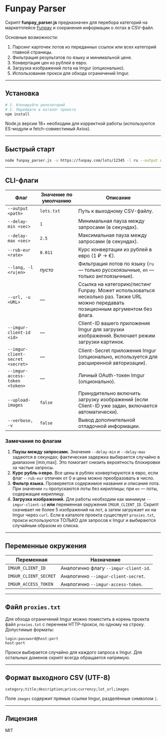 # Funpay Parser

Скрипт **funpay_parser.js** предназначен для перебора категорий на маркетплейсе [Funpay](https://funpay.com) и сохранения информации о лотах в CSV-файл.

Основные возможности:

1. Парсинг карточек лотов из переданных ссылок или всех категорий главной страницы.
2. Фильтрация результатов по языку и минимальной цене.
3. Конвертация цен из рублей в евро.
4. Загрузка изображений лота на Imgur (опционально).
5. Использование прокси для обхода ограничений Imgur.

---

## Установка

```bash
# 1. Клонируйте репозиторий
# 2. Перейдите в каталог проекта
npm install
```

Node.js версии 18+ необходим для корректной работы (используются ES-модули и fetch-совместимый Axios).

---

## Быстрый старт

```bash
node funpay_parser.js -u https://funpay.com/lots/12345 -l ru --output results.txt --verbose
```

---

## CLI-флаги

| Флаг                             | Значение по умолчанию | Описание                                                                                                                             |
| -------------------------------- | --------------------- | ------------------------------------------------------------------------------------------------------------------------------------ |
| `--output <path>`                | `lots.txt`            | Путь к выходному CSV-файлу.                                                                                                          |
| `--delay-min <sec>`              | `1`                   | Минимальная пауза между запросами (в секундах).                                                                                      |
| `--delay-max <sec>`              | `2.5`                 | Максимальная пауза между запросами (в секундах).                                                                                     |
| `--rub-eur <rate>`               | `0.011`               | Курс конвертации из рублей в евро (1 ₽ → €).                                                                                         |
| `--lang, -l <ru\|en>`            | _пусто_               | Фильтрация лотов по языку (`ru` — только русскоязычные, `en` — только англоязычные).                                                 |
| `--url, -u <URL>`                | —                     | Ссылка на категорию/листинг Funpay. Может использоваться несколько раз. Также URL можно передавать позиционным аргументом без флага. |
| `--imgur-client-id <id>`         | —                     | Client-ID вашего приложения Imgur для загрузки изображений. Включает режим загрузки картинок.                                        |
| `--imgur-client-secret <secret>` | —                     | Client-Secret приложения Imgur (опционально, используется для расширенной авторизации).                                              |
| `--imgur-access-token <token>`   | —                     | Личный OAuth-токен Imgur (опционально).                                                                                              |
| `--upload-images`                | `false`               | Принудительно включить загрузку изображений (если Client-ID уже задан, включается автоматически).                                    |
| `--verbose, -v`                  | `false`               | Вывод дополнительной отладочной информации.                                                                                          |

### Замечания по флагам

1. **Паузы между запросами.** Значения `--delay-min` и `--delay-max` задаются в секундах; фактическая задержка выбирается случайно в диапазоне \[min,max]. Это помогает снизить вероятность блокировки за частые запросы.
2. **Курс рубль→евро.** Все цены в рублях конвертируются в евро, если флаг `--rub-eur` отличен от 0 и цена можно преобразовать в число.
3. **Фильтр языка.** Проверяется содержимое названия и описания лота. При значении `ru` пропускаются лоты без кириллицы; при `en` — лоты, содержащие кириллицу.
4. **Загрузка изображений.** Для работы необходим как минимум `--imgur-client-id` **или** переменная окружения `IMGUR_CLIENT_ID`. Скрипт скачивает не более 5 изображений на лот, а затем загружает их на Imgur через `curl`. Если в каталоге проекта существует `proxies.txt`, прокси используются ТОЛЬКО для запросов к Imgur и выбираются случайным образом из списка.

---

## Переменные окружения

| Переменная            | Назначение                            |
| --------------------- | ------------------------------------- |
| `IMGUR_CLIENT_ID`     | Аналогично флагу `--imgur-client-id`. |
| `IMGUR_CLIENT_SECRET` | Аналогично `--imgur-client-secret`.   |
| `IMGUR_ACCESS_TOKEN`  | Аналогично `--imgur-access-token`.    |

---

## Файл `proxies.txt`

Для обхода ограничений Imgur можно поместить в корень проекта файл `proxies.txt` с перечнем HTTP-прокси, по одному на строку. Допустимые форматы:

```
login:password@host:port
host:port
```

Прокси выбирается случайно для каждого запроса к Imgur. Для остальных доменов скрипт всегда обращается напрямую.

---

## Формат выходного CSV (UTF-8)

```
category;title;description;price;currency;lot_url;images
```

Поле `images` содержит прямые ссылки Imgur, разделённые символом `|`.

---

## Лицензия

MIT

